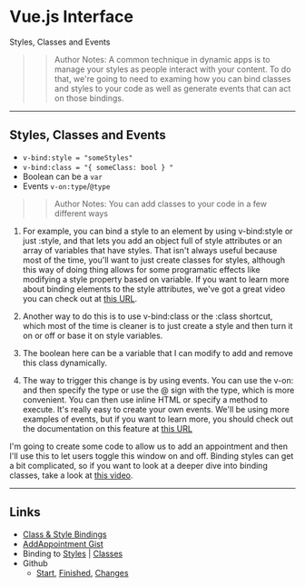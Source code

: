 <!-- .slide: data-state="title" -->
# Vue.js Interface
Styles, Classes and Events

>> Author Notes: A common technique in dynamic apps is to manage your styles as people interact with your content. To do that, we're going to need to examing how you can bind classes and styles to your code as well as generate events that can act on those bindings.

---

## Styles, Classes and Events

- `v-bind:style = "someStyles"`
- `v-bind:class = "{ someClass: bool } "`
- Boolean can be a `var`
- Events `v-on:type`/`@type`

>> Author Notes: You can add classes to your code in a few different ways

1. For example, you can bind a style to an element by using v-bind:style or just :style,  and that lets you add an object full of style attributes or an array of variables that have styles. That isn't always useful because most of the time, you'll want to just create classes for styles, although this way of doing thing allows for some programatic effects like modifying a style property based on variable. If you want to learn more about binding elements to the style attributes, we've got a great video you can check out at [this URL](https://www.linkedin.com/learning/learning-vue-js/binding-to-the-class-attribute).

2. Another way to do this is to use v-bind:class or the :class shortcut, which most of the time is cleaner is to just create a style and then turn it on or off or base it on style variables.

3. The boolean here can be a variable that I can modify to add and remove this class dynamically.

1. The way to trigger this change is by using events. You can use the v-on: and then specify the type or use the @ sign with the type, which is more convenient. You can then use inline HTML or specify a method to execute. It's really easy to create your own events. We'll be using more examples of events, but if you want to learn more, you should check out the documentation on this feature at [this URL](https://vuejs.org/v2/guide/events.html)

I'm going to create some code to allow us to add an appointment and then I'll use this to let users toggle this window on and off. Binding styles can get a bit complicated, so if you want to look at a deeper dive into binding classes, take a look at [this video](https://www.linkedin.com/learning/learning-vue-js/binding-to-the-style-attribute?u=0).

---

## Links
- [Class &amp; Style Bindings](https://vuejs.org/v2/guide/class-and-style.html)
- [AddAppointment Gist](https://gist.github.com/planetoftheweb/4845298a6640de63d72b5d3ff7f81ce1)
- Binding to [ Styles](https://www.linkedin.com/learning/learning-vue-js/binding-to-the-class-attribute?trk=insiders_6787408_learning) | [Classes](https://www.linkedin.com/learning/learning-vue-js/binding-to-the-style-attribute?u=0)
- Github
  - [Start](https://github.com/planetoftheweb/vueinterface/tree/04_01b), [Finished](https://github.com/planetoftheweb/vueinterface/tree/04_01e), [Changes](https://github.com/planetoftheweb/vueinterface/compare/03_04e...04_01e)
